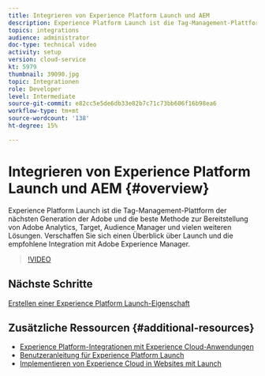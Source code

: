 ```yaml
---
title: Integrieren von Experience Platform Launch und AEM
description: Experience Platform Launch ist die Tag-Management-Plattform der nächsten Generation der Adobe und die beste Methode zur Bereitstellung von Adobe Analytics, Target, Audience Manager und vielen weiteren Lösungen. Verschaffen Sie sich einen Überblick über Launch und die empfohlene Integration mit Adobe Experience Manager.
topics: integrations
audience: administrator
doc-type: technical video
activity: setup
version: cloud-service
kt: 5979
thumbnail: 39090.jpg
topic: Integrationen
role: Developer
level: Intermediate
source-git-commit: e82cc5e5de6db33e82b7c71c73bb606f16b98ea6
workflow-type: tm+mt
source-wordcount: '138'
ht-degree: 15%

---
```



# Integrieren von Experience Platform Launch und AEM {#overview}

Experience Platform Launch ist die Tag-Management-Plattform der nächsten Generation der Adobe und die beste Methode zur Bereitstellung von Adobe Analytics, Target, Audience Manager und vielen weiteren Lösungen. Verschaffen Sie sich einen Überblick über Launch und die empfohlene Integration mit Adobe Experience Manager.

>[!VIDEO](https://video.tv.adobe.com/v/39090?quality=12&learn=on)

## Nächste Schritte

[Erstellen einer Experience Platform Launch-Eigenschaft](create-launch-property.md)

## Zusätzliche Ressourcen {#additional-resources}

* [Experience Platform-Integrationen mit Experience Cloud-Anwendungen](https://docs.adobe.com/content/help/en/platform-learn/tutorials/intro-to-platform/integrations-with-experience-cloud-applications.html)
* [Benutzeranleitung für Experience Platform Launch](https://experienceleague.adobe.com/docs/launch/using/home.html)
* [Implementieren von Experience Cloud in Websites mit Launch](https://docs.adobe.com/content/help/en/core-services-learn/implementing-in-websites-with-launch/index.html)

